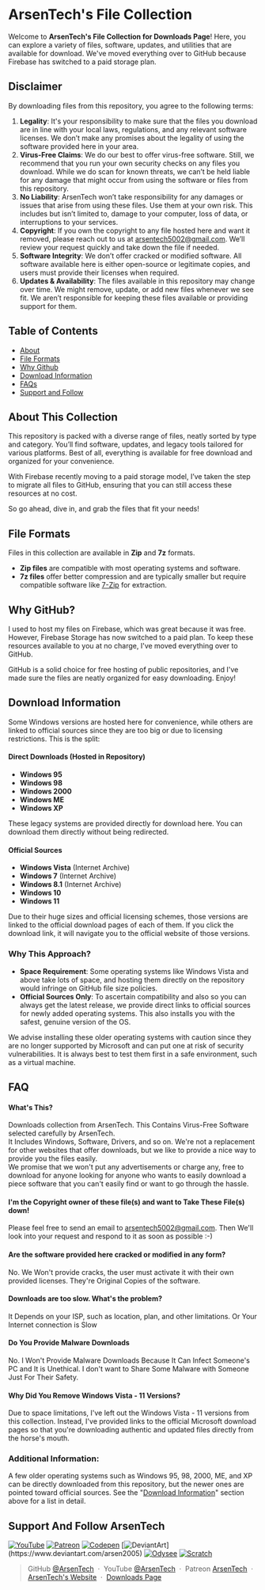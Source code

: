 # ArsenTech's File Collection
Welcome to **ArsenTech's File Collection for Downloads Page**! Here, you can explore a variety of files, software, updates, and utilities that are available for download. We've moved everything over to GitHub because Firebase has switched to a paid storage plan.

## Disclaimer
By downloading files from this repository, you agree to the following terms:
1. **Legality**: It's your responsibility to make sure that the files you download are in line with your local laws, regulations, and any relevant software licenses. We don’t make any promises about the legality of using the software provided here in your area.
2. **Virus-Free Claims**: We do our best to offer virus-free software. Still, we recommend that you run your own security checks on any files you download. While we do scan for known threats, we can’t be held liable for any damage that might occur from using the software or files from this repository.
3. **No Liability**: ArsenTech won’t take responsibility for any damages or issues that arise from using these files. Use them at your own risk. This includes but isn’t limited to, damage to your computer, loss of data, or interruptions to your services.
4. **Copyright**: If you own the copyright to any file hosted here and want it removed, please reach out to us at arsentech5002@gmail.com. We’ll review your request quickly and take down the file if needed.
5. **Software Integrity**: We don’t offer cracked or modified software. All software available here is either open-source or legitimate copies, and users must provide their licenses when required.
6. **Updates & Availability**: The files available in this repository may change over time. We might remove, update, or add new files whenever we see fit. We aren’t responsible for keeping these files available or providing support for them.

## Table of Contents
- [About](#about-this-collection)
- [File Formats](#file-formats)
- [Why Github](#why-github)
- [Download Information](#download-information)
- [FAQs](#faq)
- [Support and Follow](#support-and-follow-arsentech)

## About This Collection
This repository is packed with a diverse range of files, neatly sorted by type and category. You’ll find software, updates, and legacy tools tailored for various platforms. Best of all, everything is available for free download and organized for your convenience.

With Firebase recently moving to a paid storage model, I’ve taken the step to migrate all files to GitHub, ensuring that you can still access these resources at no cost.

So go ahead, dive in, and grab the files that fit your needs!

## File Formats
Files in this collection are available in **Zip** and **7z** formats. 
- **Zip files** are compatible with most operating systems and software.
- **7z files** offer better compression and are typically smaller but require compatible software like [7-Zip](https://www.7-zip.org/) for extraction.

## Why GitHub?
I used to host my files on Firebase, which was great because it was free. However, Firebase Storage has now switched to a paid plan. To keep these resources available to you at no charge, I've moved everything over to GitHub.

GitHub is a solid choice for free hosting of public repositories, and I've made sure the files are neatly organized for easy downloading. Enjoy!

## Download Information
Some Windows versions are hosted here for convenience, while others are linked to official sources since they are too big or due to licensing restrictions. This is the split:

#### **Direct Downloads (Hosted in Repository)**
- **Windows 95**
- **Windows 98**
- **Windows 2000**
- **Windows ME**
- **Windows XP**

These legacy systems are provided directly for download here. You can download them directly without being redirected.
#### **Official Sources**
- **Windows Vista** (Internet Archive)
- **Windows 7** (Internet Archive)
- **Windows 8.1** (Internet Archive)
- **Windows 10**
- **Windows 11**

Due to their huge sizes and official licensing schemes, those versions are linked to the official download pages of each of them. If you click the download link, it will navigate you to the official website of those versions.
### Why This Approach?
- **Space Requirement**: Some operating systems like Windows Vista and above take lots of space, and hosting them directly on the repository would infringe on GitHub file size policies.
- **Official Sources Only**: To ascertain compatibility and also so you can always get the latest release, we provide direct links to official sources for newly added operating systems. This also installs you with the safest, genuine version of the OS.

We advise installing these older operating systems with caution since they are no longer supported by Microsoft and can put one at risk of security vulnerabilities. It is always best to test them first in a safe environment, such as a virtual machine.

## FAQ
#### What's This?
Downloads collection from ArsenTech. This Contains Virus-Free Software selected carefully by ArsenTech.<br>It Includes Windows, Software, Drivers, and so on. We're not a replacement for other websites that offer downloads, but we like to provide a nice way to provide you the files easily.<br> We promise that we won't put any advertisements or charge any, free to download for anyone looking for anyone who wants to easily download a piece software that you can't easily find or want to go through the hassle.
#### I'm the Copyright owner of these file(s) and want to Take These File(s) down!
Please feel free to send an email to arsentech5002@gmail.com. Then We'll look into your request and respond to it as soon as possible :-)
#### Are the software provided here cracked or modified in any form?
No. We Won't provide cracks, the user must activate it with their own provided licenses. They're Original Copies of the software.
#### Downloads are too slow. What's the problem?
It Depends on your ISP, such as location, plan, and other limitations. Or Your Internet connection is Slow
#### Do You Provide Malware Downloads
No. I Won't Provide Malware Downloads Because It Can Infect Someone's PC and It is Unethical. I don't want to Share Some Malware with Someone Just For Their Safety.
#### Why Did You Remove Windows Vista - 11 Versions?
Due to space limitations, I've left out the Windows Vista - 11 versions from this collection. Instead, I've provided links to the official Microsoft download pages so that you're downloading authentic and updated files directly from the horse's mouth.

### Additional Information:
A few older operating systems such as Windows 95, 98, 2000, ME, and XP can be directly downloaded from this repository, but the newer ones are pointed toward official sources. See the "[Download Information](#download-information)" section above for a list in detail.

## Support And Follow ArsenTech
[![YouTube](https://img.shields.io/badge/ArsenTech%20-222222.svg?&style=for-the-badge&logo=YouTube&logoColor=%23FF0000)](https://www.youtube.com/channel/UCrtH0g6NE8tW5VIEgDySYtg)
[![Patreon](https://img.shields.io/badge/-ArsenTech-222222?style=for-the-badge&logo=patreon&logoColor=white)](https://www.patreon.com/arsentech)
[![Codepen](https://img.shields.io/badge/-ArsenJS-222222?style=for-the-badge&logo=codepen&logoColor=white)](https://codepen.io/ArsenJS)
[![DeviantArt](https://img.shields.io/badge/-Arsen2005-222222?style=for-the-badge&logo=deviantart&logoColor=05cc46")](https://www.deviantart.com/arsen2005)
[![Odysee](https://img.shields.io/badge/-ArsenTech-222222?style=for-the-badge&logo=odysee&logoColor=FA9626)](https://odysee.com/@ArsenTech)
[![Scratch](https://img.shields.io/badge/-ArsenTech-222222?style=for-the-badge&logo=scratch&logoColor=orange)](https://scratch.mit.edu/users/ArsenTech/)

> GitHub [@ArsenTech](https://github.com/ArsenTech) &nbsp;&middot;&nbsp;
> YouTube [@ArsenTech](https://youtube.com/@ArsenTech) &nbsp;&middot;&nbsp;
> Patreon [ArsenTech](https://www.patreon.com/ArsenTech) &nbsp;&middot;&nbsp;
> [ArsenTech's Website](https://arsentech.github.io) &nbsp;&middot;&nbsp;
> [Downloads Page](https://arsentech.github.io/downloads)
